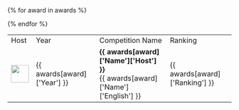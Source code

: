 <table>

<tr>
    <td>Host</td>
    <td>Year</td>
    <td>Competition Name</td>
    <td>Ranking</td>
</tr>

{% for award in awards %}

<tr>
    <td> <img width='40px' src="{{ awards[award]['Cover'] }}"> </td>
    <td> {{ awards[award]['Year'] }} </td>
    <td> <b> {{ awards[award]['Name']['Host'] }} </b><br>{{ awards[award]['Name']['English'] }} </td>
    <td> {{ awards[award]['Ranking'] }} </td>

</tr>


{% endfor %}

</table>